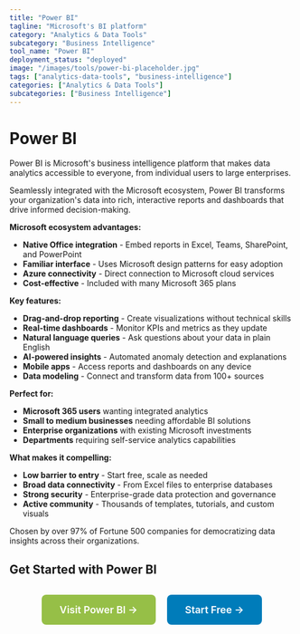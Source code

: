 ```yaml
---
title: "Power BI"
tagline: "Microsoft's BI platform"
category: "Analytics & Data Tools"
subcategory: "Business Intelligence"
tool_name: "Power BI"
deployment_status: "deployed"
image: "/images/tools/power-bi-placeholder.jpg"
tags: ["analytics-data-tools", "business-intelligence"]
categories: ["Analytics & Data Tools"]
subcategories: ["Business Intelligence"]
---
```


# Power BI

Power BI is Microsoft's business intelligence platform that makes data analytics accessible to everyone, from individual users to large enterprises.

Seamlessly integrated with the Microsoft ecosystem, Power BI transforms your organization's data into rich, interactive reports and dashboards that drive informed decision-making.

**Microsoft ecosystem advantages:**
- **Native Office integration** - Embed reports in Excel, Teams, SharePoint, and PowerPoint
- **Familiar interface** - Uses Microsoft design patterns for easy adoption
- **Azure connectivity** - Direct connection to Microsoft cloud services
- **Cost-effective** - Included with many Microsoft 365 plans

**Key features:**
- **Drag-and-drop reporting** - Create visualizations without technical skills
- **Real-time dashboards** - Monitor KPIs and metrics as they update
- **Natural language queries** - Ask questions about your data in plain English
- **AI-powered insights** - Automated anomaly detection and explanations
- **Mobile apps** - Access reports and dashboards on any device
- **Data modeling** - Connect and transform data from 100+ sources

**Perfect for:**
- **Microsoft 365 users** wanting integrated analytics
- **Small to medium businesses** needing affordable BI solutions
- **Enterprise organizations** with existing Microsoft investments
- **Departments** requiring self-service analytics capabilities

**What makes it compelling:**
- **Low barrier to entry** - Start free, scale as needed
- **Broad data connectivity** - From Excel files to enterprise databases
- **Strong security** - Enterprise-grade data protection and governance
- **Active community** - Thousands of templates, tutorials, and custom visuals

Chosen by over 97% of Fortune 500 companies for democratizing data insights across their organizations.

## Get Started with Power BI

<div style="text-align: center; margin: 2rem 0;">
  <a href="https://powerbi.microsoft.com" target="_blank" rel="noopener noreferrer" style="display: inline-block; background: #96BF47; color: white; padding: 1rem 2rem; text-decoration: none; border-radius: 8px; font-weight: 600; font-size: 1.1rem; margin-right: 1rem;">Visit Power BI →</a>
  <a href="https://powerbi.microsoft.com/en-us/getting-started-with-power-bi/" target="_blank" rel="noopener noreferrer" style="display: inline-block; background: #007cba; color: white; padding: 1rem 2rem; text-decoration: none; border-radius: 8px; font-weight: 600; font-size: 1.1rem;">Start Free →</a>
</div>